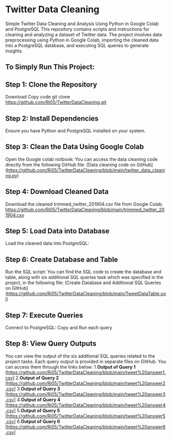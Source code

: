 # Twitter Data Cleaning

Simple Twitter Data Cleaning and Analysis Using Python in Google Colab and PostgreSQL
This repository contains scripts and instructions for cleaning and analyzing a dataset of Twitter data. The project involves data preprocessing using Python in Google Colab, importing the cleaned data into a PostgreSQL database, and executing SQL queries to generate insights.

## To Simply Run This Project:

## Step 1: Clone the Repository

Download
Copy code
git clone https://github.com/Ri05/TwitterDataCleaning.git

## Step 2: Install Dependencies

Ensure you have Python and PostgreSQL installed on your system.

## Step 3: Clean the Data Using Google Colab

Open the Google colab notbook: You can access the data cleaning code directly from the following GitHub file:
[Data cleaning code on GitHub]
(https://github.com/Ri05/TwitterDataCleaning/blob/main/twitter_data_cleaning.py)

## Step 4: Download Cleaned Data
Download the cleaned trimmed_twitter_201904.csv file from Google Colab.
https://github.com/Ri05/TwitterDataCleaning/blob/main/trimmed_twitter_201904.csv

## Step 5: Load Data into Database
Load the cleaned data into PostgreSQL:

## Step 6: Create Database and Table
Run the SQL script: You can find the SQL code to create the database and table, along with six additional SQL queries task which was specified in the project, in the following file:
[Create Database and Additional SQL Queries on GitHub]
(https://github.com/Ri05/TwitterDataCleaning/blob/main/TweetDataTable.sql)

## Step 7: Execute Queries
Connect to PostgreSQL: Copy and Run each query

## Step 8: View Query Outputs
You can view the output of the six additional SQL queries related to the project tasks.
Each query output is provided in separate files on GitHub.
You can access them through the links below:
1.**Output of Query 1** [https://github.com/Ri05/TwitterDataCleaning/blob/main/tweet%20answer1.csv]
2.**Output of Query 2** [https://github.com/Ri05/TwitterDataCleaning/blob/main/tweet%20answer2.csv]
3.**Output of Query 3** [https://github.com/Ri05/TwitterDataCleaning/blob/main/tweet%20answer3.csv]
4.**Output of Query 4** [https://github.com/Ri05/TwitterDataCleaning/blob/main/tweet%20answer4.csv]
5.**Output of Query 5** [https://github.com/Ri05/TwitterDataCleaning/blob/main/tweet%20answer5.csv]
6.**Output of Query 6** [https://github.com/Ri05/TwitterDataCleaning/blob/main/tweet%20answer6.csv]


